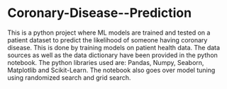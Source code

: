 # Coronary-Disease--Prediction

This is a python project where ML models are trained and tested on a patient dataset to predict the likelihood of someone having coronary disease. This is done by training models on patient health data. The data sources as well as the data dictionary have been provided in the python notebook. The python libraries used are: Pandas, Numpy, Seaborn, Matplotlib and Scikit-Learn. The notebook also goes over model tuning using randomized search and grid search.  
